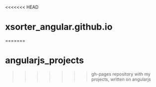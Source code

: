<<<<<<< HEAD
# xsorter_angular.github.io
=======
# angularjs_projects
>>>>>>> gh-pages
repository with my projects, written on angularjs
